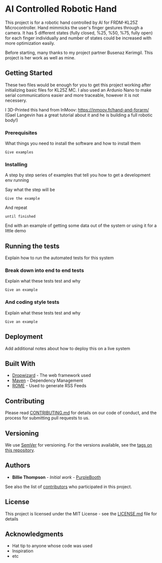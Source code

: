 # AI Controlled Robotic Hand

This project is for a robotic hand controlled by AI for FRDM-KL25Z Microcontroller. Hand mimmicks the user's finger gestures through a camera. It has 5 different states (fully closed, %25, %50, %75, fully open) for each finger individually and number of states could be increased with more optimization easily.

Before starting, many thanks to my project partner Busenaz Kerimgil. This project is her work as well as mine. 

## Getting Started

These two files would be enough for you to get this project working after initializing basic files for KL25Z MC. I also used an Ardunio Nano to make serial communications easier and more traceable, however it is not necessery. 

I 3D-Printed this hand from InMoov: https://inmoov.fr/hand-and-forarm/ (Gael Langevin has a great tutorial about it and he is building a full robotic body!)

### Prerequisites

What things you need to install the software and how to install them

```
Give examples
```

### Installing

A step by step series of examples that tell you how to get a development env running

Say what the step will be

```
Give the example
```

And repeat

```
until finished
```

End with an example of getting some data out of the system or using it for a little demo

## Running the tests

Explain how to run the automated tests for this system

### Break down into end to end tests

Explain what these tests test and why

```
Give an example
```

### And coding style tests

Explain what these tests test and why

```
Give an example
```

## Deployment

Add additional notes about how to deploy this on a live system

## Built With

* [Dropwizard](http://www.dropwizard.io/1.0.2/docs/) - The web framework used
* [Maven](https://maven.apache.org/) - Dependency Management
* [ROME](https://rometools.github.io/rome/) - Used to generate RSS Feeds

## Contributing

Please read [CONTRIBUTING.md](https://gist.github.com/PurpleBooth/b24679402957c63ec426) for details on our code of conduct, and the process for submitting pull requests to us.

## Versioning

We use [SemVer](http://semver.org/) for versioning. For the versions available, see the [tags on this repository](https://github.com/your/project/tags). 

## Authors

* **Billie Thompson** - *Initial work* - [PurpleBooth](https://github.com/PurpleBooth)

See also the list of [contributors](https://github.com/your/project/contributors) who participated in this project.

## License

This project is licensed under the MIT License - see the [LICENSE.md](LICENSE.md) file for details

## Acknowledgments

* Hat tip to anyone whose code was used
* Inspiration
* etc

